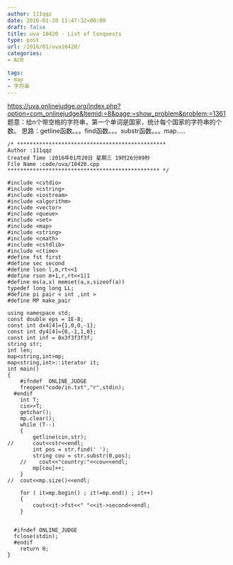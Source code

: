 ```yaml
---
author: 111qqz
date: 2016-01-20 11:47:32+00:00
draft: false
title: uva 10420 - List of Conquests
type: post
url: /2016/01/uva10420/
categories:
- ACM

tags:
- map
- 字符串
---
```


https://uva.onlinejudge.org/index.php?option=com_onlinejudge&Itemid;=8&page;=show_problem&problem;=1361
题意：给n个带空格的字符串，第一个单词是国家，统计每个国家的字符串的个数。
思路：getline函数。。。find函数。。。substr函数。。。map.....
 

    
    /* ***********************************************
    Author :111qqz
    Created Time :2016年01月20日 星期三 19时26分09秒
    File Name :code/uva/10420.cpp
    ************************************************ */
    
    #include <cstdio>
    #include <cstring>
    #include <iostream>
    #include <algorithm>
    #include <vector>
    #include <queue>
    #include <set>
    #include <map>
    #include <string>
    #include <cmath>
    #include <cstdlib>
    #include <ctime>
    #define fst first
    #define sec second
    #define lson l,m,rt<<1
    #define rson m+1,r,rt<<1|1
    #define ms(a,x) memset(a,x,sizeof(a))
    typedef long long LL;
    #define pi pair < int ,int >
    #define MP make_pair
    
    using namespace std;
    const double eps = 1E-8;
    const int dx4[4]={1,0,0,-1};
    const int dy4[4]={0,-1,1,0};
    const int inf = 0x3f3f3f3f;
    string str;
    int len;
    map<string,int>mp;
    map<string,int>::iterator it;
    int main()
    {
    	#ifndef  ONLINE_JUDGE 
    	freopen("code/in.txt","r",stdin);
      #endif
    	int T;
    	cin>>T;
    	getchar();
    	mp.clear();
    	while (T--)
    	{
    	    getline(cin,str);
    //	    cout<<str<<endl;
    	    int pos = str.find(' ');
    	    string cou = str.substr(0,pos);
    	//    cout<<"country:"<<cou<<endl;
    	    mp[cou]++;
    	}
    //	cout<<mp.size()<<endl;
    
    	for ( it=mp.begin() ; it!=mp.end() ; it++)
    	{
    	    cout<<it->fst<<" "<<it->second<<endl;
    	}
    
    
      #ifndef ONLINE_JUDGE  
      fclose(stdin);
      #endif
        return 0;
    }
    




